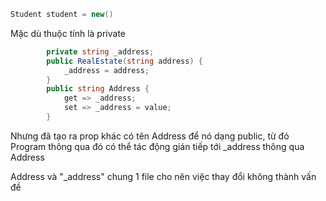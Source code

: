 ```c#
Student student = new()
```

Mặc dù thuộc tính là private

```c#
        private string _address;
        public RealEstate(string address) {
            _address = address;
        }
        public string Address {
            get => _address;
            set => _address = value;
        }
```

Nhưng đã tạo ra prop khác có tên Address để nó dạng public, từ đó Program thông qua đó có thể tác động gián tiếp tới \_address thông qua Address

Address và "\_address" chung 1 file cho nên việc thay đổi không thành vấn đề
